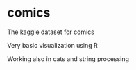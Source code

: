 # comics
The kaggle dataset for comics

Very basic visualization using R

Working also in cats and string processing
